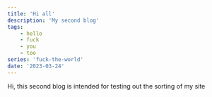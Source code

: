 ```yaml
---
title: 'Hi all'
description: 'My second blog'
tags:
    - hello
    - fuck
    - you
    - too
series: 'fuck-the-world'
date: '2023-03-24'
---
```


Hi, this second blog is intended for testing out the sorting of my site

<salaadas-hero ai="Anything" file="glem_ganvgw" prompt="tall man, black and white, dotted, gameboy graphics"></salaadas-hero>

<salaadas-img path='cld-sample-4'><salaadas-img>

